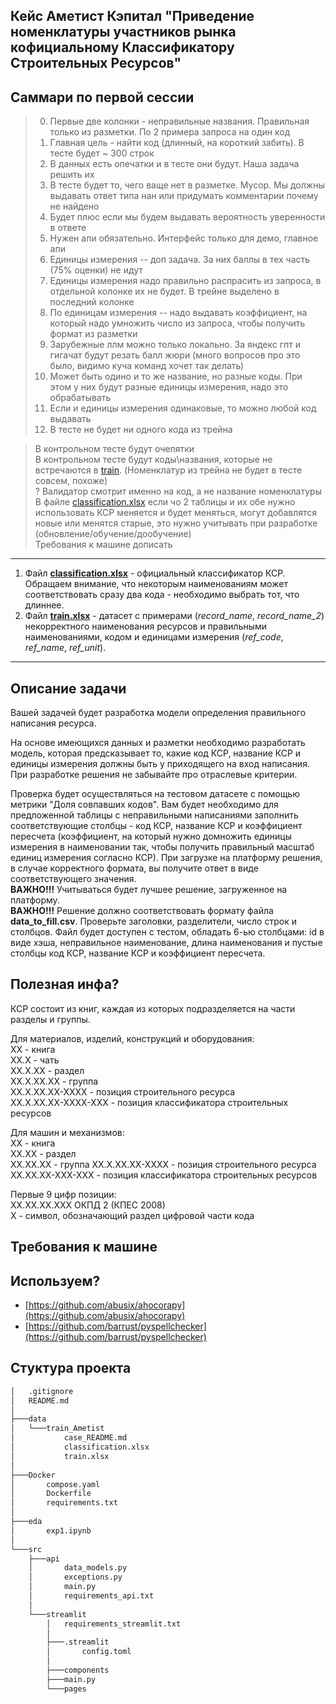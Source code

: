 ## Кейс Аметист Кэпитал "Приведение номенклатуры участников рынка кофициальному Классификатору Строительных Ресурсов"


## Саммари по первой сессии
> 0. Первые две колонки - неправильные названия. Правильная только из разметки. По 2 примера запроса на один код
> 1. Главная цель - найти код (длинный, на короткий забить). В тесте будет ~ 300 строк 
> 2. В данных есть опечатки и в тесте они будут. Наша задача решить их
> 3. В тесте будет то, чего ваще нет в разметке. Мусор. Мы должны выдавать ответ типа нан или придумать комментарии почему не найдено
> 4. Будет плюс если мы будем выдавать вероятность уверенности в ответе
> 5. Нужен апи обязательно. Интерфейс только для демо, главное апи
> 6. Единицы измерения -- доп задача. За них баллы в тех часть (75% оценки) не идут
> 7. Единицы измерения надо правильно распрасить из запроса, в отдельной колонке их не будет. В трейне выделено в последний колонке
> 8. По единицам измерения -- надо выдавать коэффициент, на который надо умножить число из запроса, чтобы получить формат из разметки 
> 9. Зарубежные ллм можно только локально. За яндекс гпт и гигачат будут резать балл жюри (много вопросов про это было, видимо куча команд хочет так делать)
> 10. Может быть одино и то же название, но разные коды. При этом у них будут разные единицы измерения, надо это обрабатывать 
> 11. Если и единицы измерения одинаковые, то можно любой код выдавать 
> 12. В тесте не будет ни одного кода из трейна

> В контрольном тесте будут очепятки  
> В контрольном тесте будут коды\названия, которые не встречаются в [train](./data/train_Ametist/train.xlsx). (Номенклатур из трейна не будет в тесте совсем, похоже)  
> ? Валидатор смотрит именно на код, а не название номенклатуры  
> В файле [classification.xlsx](./data/train_Ametist/classification.xlsx) если чо 2 таблицы и их обе нужно использовать
> КСР меняется и будет меняться, могут добавлятся новые или менятся старые, это нужно учитывать при разработке (обновление/обучение/дообучение)  
> Требования к машине дописать


*** 
1. Файл [**classification.xlsx**](./data/train_Ametist/classification.xlsx) - официальный классификатор КСР. Обращаем внимание, что некоторым наименованиям может соответствовать сразу два кода - необходимо выбрать тот, что длиннее.
2. Файл [**train.xlsx**](./data/train_Ametist/train.xlsx) - датасет с примерами (*record_name*, *record_name_2*) некорректного наименования ресурсов и правильными наименованиями, кодом и единицами измерения (*ref_code*, *ref_name*, *ref_unit*).

***

## Описание задачи
Вашей задачей будет разработка модели определения правильного написания ресурса.

На основе имеющихся данных и разметки необходимо разработать модель, которая предсказывает то, какие код КСР, название КСР и единицы измерения должны быть у приходящего на вход написания. При разработке решения не забывайте про отраслевые критерии.

Проверка будет осуществляться на тестовом датасете с помощью метрики "Доля совпавших кодов". Вам будет необходимо для предложенной таблицы с неправильными написаниями заполнить соответствующие столбцы - код КСР, название КСР и коэффициент пересчета (коэффициент, на который нужно домножить единицы измерения в наименовании так, чтобы получить правильный масштаб единиц измерения согласно КСР). При загрузке на платформу решения, в случае корректного формата, вы получите ответ в виде соответствующего значения.   
**ВАЖНО!!!** Учитываться будет лучшее решение, загруженное на платформу.   
**ВАЖНО!!!** Решение должно соответствовать формату файла **data_to_fill.csv**. Проверьте заголовки, разделители, число строк и столбцов. Файл будет доступен с тестом, обладать 6-ью столбцами: id в виде хэша, неправильное наименование, длина наименования и пустые столбцы код КСР, название КСР и коэффициент пересчета.  

## Полезная инфа?
КСР состоит из книг, каждая из которых подразделяется на части разделы и группы.

Для материалов, изделий, конструкций и оборудования:  
XX - книга  
XX.X - чать  
XX.X.XX - раздел  
XX.X.XX.XX - группа  
XX.X.XX.XX-XXXX - позиция строительного ресурса  
XX.X.XX.XX-XXXX-XXX - позиция классификатора строительных ресурсов  

Для машин и механизмов:  
XX - книга  
XX.XX - раздел  
XX.XX.XX - группа
XX.X.XX.XX-XXXX - позиция строительного ресурса  
XX.XX.XX-XXX-XXX - позиция классификатора строительных ресурсов  



Первые 9 цифр позиции:  
XX.XX.XX.XXX ОКПД 2 (КПЕС 2008)  
X - символ, обозначающий раздел цифровой части кода 

## Требования к машине

## Используем?

- [https://github.com/abusix/ahocorapy](https://github.com/abusix/ahocorapy)
- [https://github.com/barrust/pyspellchecker](https://github.com/barrust/pyspellchecker) 


## Стуктура проекта
```bash
│   .gitignore  
│   README.md  
│  
├───data  
│   └───train_Ametist  
│           case_README.md  
│           classification.xlsx  
│           train.xlsx  
│  
├───Docker  
│       compose.yaml  
│       Dockerfile  
│       requirements.txt  
│  
├───eda  
│       exp1.ipynb  
│  
└───src  
    ├───api  
    │       data_models.py  
    │       exceptions.py  
    │       main.py  
    │       requirements_api.txt  
    │  
    └───streamlit  
        │   requirements_streamlit.txt  
        │  
        ├───.streamlit  
        │       config.toml  
        │  
        ├───components  
        ├───main.py  
        └───pages  
```